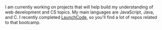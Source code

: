 I am currently working on projects that will help build my understanding of web development and CS topics. My main languages are JavaScript, Java, and C. I recently completed [LaunchCode](https://www.launchcode.org), so you'll find a lot of repos related to that bootcamp.

<!---
gvalencia4/gvalencia4 is a ✨ special ✨ repository because its `README.md` (this file) appears on your GitHub profile.
You can click the Preview link to take a look at your changes.
--->
